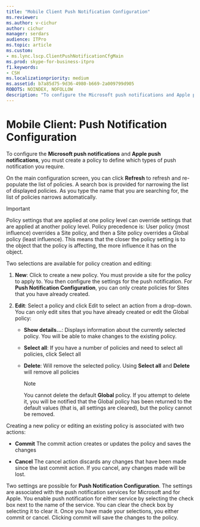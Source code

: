 ```yaml
---
title: "Mobile Client Push Notification Configuration"
ms.reviewer: 
ms.author: v-cichur
author: cichur
manager: serdars
audience: ITPro
ms.topic: article
ms.custom:
- ms.lync.lscp.ClientPushNotificationCfgMain
ms.prod: skype-for-business-itpro
f1.keywords:
- CSH
ms.localizationpriority: medium
ms.assetid: b7a85d75-9d36-4980-b669-2a009799d905
ROBOTS: NOINDEX, NOFOLLOW
description: "To configure the Microsoft push notifications and Apple push notifications, you must create a policy to define which types of push notification you require."
---
```


# Mobile Client: Push Notification Configuration
 
To configure the **Microsoft push notifications** and **Apple push notifications**, you must create a policy to define which types of push notification you require.
  
On the main configuration screen, you can click **Refresh** to refresh and re-populate the list of policies. A search box is provided for narrowing the list of displayed policies. As you type the name that you are searching for, the list of policies narrows automatically.
  
> [!IMPORTANT]
> Policy settings that are applied at one policy level can override settings that are applied at another policy level. Policy precedence is: User policy (most influence) overrides a Site policy, and then a Site policy overrides a Global policy (least influence). This means that the closer the policy setting is to the object that the policy is affecting, the more influence it has on the object. 
  
Two selections are available for policy creation and editing:
  
1. **New**: Click to create a new policy. You must provide a site for the policy to apply to. You then configure the settings for the push notification. For **Push Notification Configuration**, you can only create policies for Sites that you have already created.
    
2. **Edit**: Select a policy and click Edit to select an action from a drop-down. You can only edit sites that you have already created or edit the Global policy:
    
   - **Show details…**: Displays information about the currently selected policy. You will be able to make changes to the existing policy.
    
   - **Select all**: If you have a number of policies and need to select all policies, click Select all
    
   - **Delete**: Will remove the selected policy. Using **Select all** and **Delete** will remove all policies
    
     > [!NOTE]
     > You cannot delete the default **Global** policy. If you attempt to delete it, you will be notified that the Global policy has been returned to the default values (that is, all settings are cleared), but the policy cannot be removed.
  
Creating a new policy or editing an existing policy is associated with two actions:
  
- **Commit** The commit action creates or updates the policy and saves the changes
    
- **Cancel** The cancel action discards any changes that have been made since the last commit action. If you cancel, any changes made will be lost.
    
Two settings are possible for **Push Notification Configuration**. The settings are associated with the push notification services for Microsoft and for Apple. You enable push notification for either service by selecting the check box next to the name of the service. You can clear the check box by selecting it to clear it. Once you have made your selections, you either commit or cancel. Clicking commit will save the changes to the policy.
  


